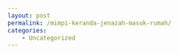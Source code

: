 ```yaml
---
layout: post
permalink: /mimpi-keranda-jenazah-masuk-rumah/
categories:
    - Uncategorized
---
```


